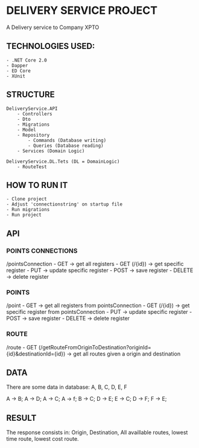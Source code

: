 # **DELIVERY SERVICE PROJECT**

A Delivery service to Company XPTO

## **TECHNOLOGIES USED:**
	- .NET Core 2.0
	- Dapper
	- ED Core
	- XUnit
	
## **STRUCTURE**
	DeliveryService.API
		- Controllers
		- Dto
		- Migrations
		- Model
		- Repository
			- Commands (Database writing)
			- Queries (Database reading)
		- Services (Domain Logic)
		
	DeliveryService.DL.Tets (DL = DomainLogic)
		- RouteTest

	
## **HOW TO RUN IT**
	- Clone project
	- Adjust 'connectionstring' on startup file
	- Run migrations
	- Run project
	
## **API**
### **POINTS CONNECTIONS**
/pointsConnection
	- GET -> get all registers
	- GET (/{id}) -> get specific register
	- PUT -> update specific register
	- POST -> save register
	- DELETE -> delete register
	
### **POINTS**
/point
	- GET -> get all registers from pointsConnection
	- GET (/{id}) -> get specific register from pointsConnection
	- PUT -> update specific register
	- POST -> save register
	- DELETE -> delete register
	
### ROUTE
/route
	- GET (/getRouteFromOriginToDestination?originId={id}&destinationId={id}) -> get all routes given a origin and destination
	
## **DATA**
There are some data in database:
A, B, C, D, E, F

A -> B; 
A -> D; 
A -> C; 
A -> f; 
B -> C; 
D -> E; 
E -> C; 
D -> F; 
F -> E; 

## **RESULT**
The response consists in:
Origin, Destination, All availlable routes, lowest time route, lowest cost route.
